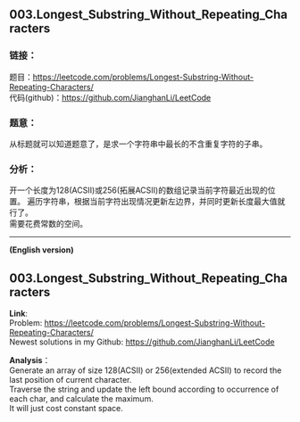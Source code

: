   
## 003.Longest_Substring_Without_Repeating_Characters  
  
### **链接**：  
题目：https://leetcode.com/problems/Longest-Substring-Without-Repeating-Characters/  
代码(github)：https://github.com/JianghanLi/LeetCode  
  
### **题意**：  
从标题就可以知道题意了，是求一个字符串中最长的不含重复字符的子串。  
  
### **分析**：  
开一个长度为128(ACSII)或256(拓展ACSII)的数组记录当前字符最近出现的位置。
遍历字符串，根据当前字符出现情况更新左边界，并同时更新长度最大值就行了。  
需要花费常数的空间。
  
  
---  
  
**(English version)**  
  
  
## 003.Longest_Substring_Without_Repeating_Characters  
  
  
**Link**:  
Problem: https://leetcode.com/problems/Longest-Substring-Without-Repeating-Characters/  
Newest solutions in my Github: https://github.com/JianghanLi/LeetCode  
  
**Analysis**：  
Generate an array of size 128(ACSII) or 256(extended ACSII) to record the last position of current character.  
Traverse the string and update the left bound according to occurrence of each char, and calculate the maximum.  
It will just cost constant space.